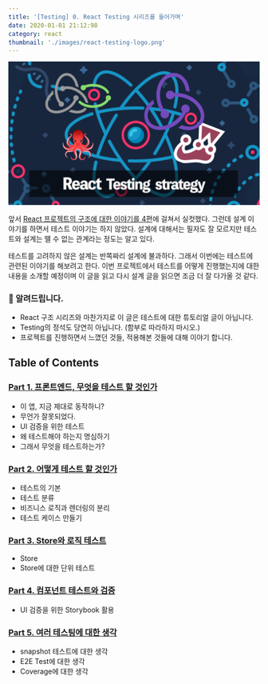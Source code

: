 ```yaml
---
title: '[Testing] 0. React Testing 시리즈를 들어가며'
date: 2020-01-01 21:12:98
category: react
thumbnail: './images/react-testing-logo.png'
---
```


![react-testing-logo](./images/react-testing-logo.png)

앞서 [React 프로젝트의 구조에 대한 이야기를 4편](https://jbee.io/articles/react/react-0-intro/)에 걸쳐서 실컷했다. 그런데 설계 이야기를 하면서 테스트 이야기는 하지 않았다. 설계에 대해서는 필자도 잘 모르지만 테스트와 설계는 뗄 수 없는 관계라는 정도는 알고 있다.

테스트를 고려하지 않은 설계는 반쪽짜리 설계에 불과하다. 그래서 이번에는 테스트에 관련된 이야기를 해보려고 한다. 이번 프로젝트에서 테스트를 어떻게 진행했는지에 대한 내용을 소개할 예정이며 이 글을 읽고 다시 설계 글을 읽으면 조금 더 잘 다가올 것 같다.

### 🚧 알려드립니다.

- React 구조 시리즈와 마찬가지로 이 글은 테스트에 대한 튜토리얼 글이 아닙니다.
- Testing의 정석도 당연히 아닙니다. (함부로 따라하지 마시오.)
- 프로젝트를 진행하면서 느꼈던 것들, 적용해본 것들에 대해 이야기 합니다.

## Table of Contents

### [Part 1. 프론트엔드, 무엇을 테스트 할 것인가](https://jbee.io/articles/react/testing-1-react-testing/)

- 이 앱, 지금 제대로 동작하니?
- 무언가 잘못되었다.
- UI 검증을 위한 테스트
- 왜 테스트해야 하는지 명심하기
- 그래서 무엇을 테스트하는가?

### [Part 2. 어떻게 테스트 할 것인가](https://jbee.io/articles/react/testing-2-react-testing/)

- 테스트의 기본
- 테스트 분류
- 비즈니스 로직과 렌더링의 분리
- 테스트 케이스 만들기

### [Part 3. Store와 로직 테스트](https://jbee.io/articles/react/testing-3-react-testing/)

- Store
- Store에 대한 단위 테스트

### [Part 4. 컴포넌트 테스트와 검증](https://jbee.io/articles/react/testing-4-react-testing/)

- UI 검증을 위한 Storybook 활용

### [Part 5. 여러 테스팅에 대한 생각](https://jbee.io/articles/react/testing-5-react-testing/)

- snapshot 테스트에 대한 생각
- E2E Test에 대한 생각
- Coverage에 대한 생각
